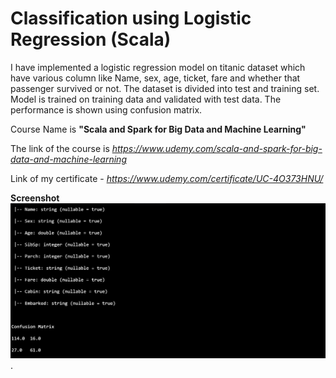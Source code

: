# Classification using Logistic Regression (Scala)

I have implemented a logistic regression model on titanic dataset which have various column like Name, sex, age, ticket, fare and whether that passenger survived or not. The dataset is divided into test and training set. Model is trained on training data and validated with test data. The performance is shown using confusion matrix. 

Course Name is **"Scala and Spark for Big Data and Machine Learning"**

The link of the course is *https://www.udemy.com/scala-and-spark-for-big-data-and-machine-learning*

Link of my certificate - *https://www.udemy.com/certificate/UC-4O373HNU/*

**Screenshot**
![alt_text](https://github.com/TDeepanshPandey/Classification_Scala/blob/master/LogisticRegressionScreenshot.jpg)
.
